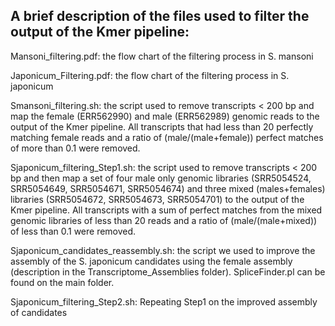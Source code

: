 ## A brief description of the files used to filter the output of the Kmer pipeline:

Mansoni_filtering.pdf: the flow chart of the filtering process in S. mansoni

Japonicum_Filtering.pdf: the flow chart of the filtering process in S. japonicum

Smansoni_filtering.sh: the script used to remove transcripts < 200 bp and map the female (ERR562990) and male (ERR562989) genomic reads to the output of the Kmer pipeline. All transcripts that had less than 20 perfectly matching female reads and a ratio of (male/(male+female)) perfect matches of more than 0.1 were removed.

Sjaponicum_filtering_Step1.sh: the script used to remove transcripts < 200 bp and then map a set of four male only genomic libraries (SRR5054524, SRR5054649, SRR5054671, SRR5054674) and three mixed (males+females) libraries (SRR5054672, SRR5054673, SRR5054701) to the output of the Kmer pipeline. All transcripts with a sum of perfect matches from the mixed genomic libraries of less than 20 reads and a ratio of (male/(male+mixed)) of less than 0.1 were removed.

Sjaponicum_candidates_reassembly.sh: the script we used to improve the assembly of the S. japonicum candidates using the female assembly (description in the Transcriptome_Assemblies folder). SpliceFinder.pl can be found on the main folder.

Sjaponicum_filtering_Step2.sh: Repeating Step1 on the improved assembly of candidates
